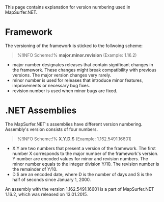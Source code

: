 This page contains explanation for version numbering used in MapSurfer.NET.

# Framework #


The versioning of the framework is sticked to the follwoing scheme:

>%!INFO Scheme:!%
>**major.minor.revision**   (Example: 1.16.2)

- major number designates releases that contain significant changes in the framework. These changes might break compatibility with previous versions. The major version changes very rarely.
- minor number is used for releases that introduce minor features, improvements or necessary bug fixes.
- revision number is used when minor bugs are fixed.

# .NET Assemblies #

The MapSurfer.NET's assemblies have different version numbering. Assembly's version consists of four numbers.

>%!INFO Scheme:!%
>**X.Y.D.S**   (Example: 1.162.5491.16601)

- X.Y are two numbers that present a version of the framework. The first number X corresponds to the major number of the framework's version. Y number are encoded values for minor and revision numbers. The minor number equals to the integer division Y/10. The revision number is the remainder of Y/10.
- D.S are an encoded date, where D is the number of days and S is the half of seconds since January 1, 2000.

An assembly with the version 1.162.5491.16601 is a part of MapSurfer.NET 1.16.2, which was released on 13.01.2015.
